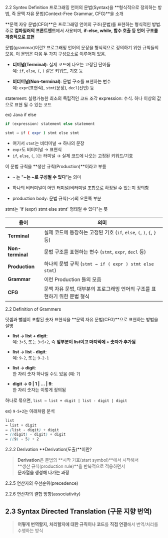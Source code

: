  

2.2 Syntex Definition
프로그래밍 언어의 문법(Syntax)을 **형식적으로 정의하는 방법, 즉 문맥 자유 문법(Context-Free Grammar, CFG)**을 소개

**문맥 자유 문법(CFG)**은 프로그래밍 언어의 구조(문법)를 표현하는 형식적인 방법.
주로 **컴파일러의 프론트엔드**에서 사용되며, **if-else, while, 함수 호출 등 언어 구조를 계층적으로 표현**

문법(grammar)이란?
프로그래밍 언어의 문장을 형식적으로 정의하기 위한 규칙들의 모음.
이 문법은 다음 두 가지 구성요소로 이루어져 있음.

- **터미널(Terminal)**: 실제 코드에 나오는 고정된 단어들  
    예: `if`, `else`, `(`, `)` 같은 키워드, 기호 등
    
- **비터미널(Non-terminal)**: 문법 구조를 표현하는 변수  
    예: `expr`(표현식), `stmt`(문장), `decl`(선언) 등


statement: 실행가능한 최소의 독립적인 코드 조각
expression: 수식. 하나 이상의 값으로 표현 될 수 있는 코드

ex)
Java if else
```Java
if (expression) statement else statement
```

```bash
stmt → if ( expr ) stmt else stmt
```

- 여기서 `stmt`는 비터미널 → 하나의 문장
- `expr`도 비터미널 → 표현식
- `if`, `else`, `(`, `)`는 터미널 → 실제 코드에 나오는 고정된 키워드/기호

 이 문법 규칙을 **생산 규칙(Production)**이라고 부름
- `→` 는 "**~는 ~로 구성될 수 있다**"는 의미
    
- 하나의 비터미널이 어떤 터미널/비터미널 조합으로 확장될 수 있는지 정의함
- production body: 문법 규칙(->)의  오른쪽 부분 


stmt는 'if (expr) stmt else stmt' 형태일 수 있다"는 뜻

| 용어               | 의미                                                      |
| ---------------- | ------------------------------------------------------- |
| **Terminal**     | 실제 코드에 등장하는 고정된 기호 (`if`, `else`, `(`, `)`, `{`, `}` 등) |
| **Non-terminal** | 문법 구조를 표현하는 변수 (`stmt`, `expr`, `decl` 등)               |
| **Production**   | 하나의 문법 규칙 (`stmt → if ( expr ) stmt else stmt`)         |
| **Grammar**      | 이런 Production 들의 모음                                     |
| **CFG**          | 문맥 자유 문법, 대부분의 프로그래밍 언어의 구조를 표현하기 위한 문법 형식              |

2.2 Definition of Grammers

덧셈과 뺄셈이 포함된 숫자 표현식을 **문맥 자유 문법(CFG)**으로 표현하는 방법을 설명

- **list → list + digit**:  
    예: `3+5`, 또는 `3+5+2`, 즉 **앞부분이 list이고 마지막에 + 숫자가 추가됨**
    
- **list → list - digit**:  
    예: `9-2`, 또는 `9-2-1`
    
- **list → digit**:  
    한 자리 숫자 하나일 수도 있음 (예: `7`)
    
- **digit → 0 | 1 | ... | 9**:  
    한 자리 숫자는 이렇게 정의됨

하나로 묶으면,
`list → list + digit | list - digit | digit`

ex)  `9-5+2`는 아래처럼 분석
```scss
list
→ list + digit
→ (list - digit) + digit
→ ((digit) - digit) + digit
→ ((9) - 5) + 2
```

2.2.2 Derivation
**Derivation(도출)**이란?

> **Derivation**은 문법의 **시작 기호(start symbol)**에서 시작해서  
> **생산 규칙(production rule)**을 반복적으로 적용하면서  
> **문자열을 생성해 나가는 과정**

2.2.5 연산자의 우선순위(precedence)

2.2.6 연산자의 결합 방향(associativity)

## 2.3 Syntax Directed Translation (구문 지향 번역)

> **어떻게 번역할지, 처리할지에 대한 규칙이나 코드**를 **직접 연결**해서 번역/처리를 수행하는 방식
